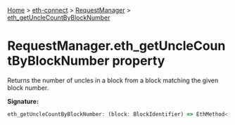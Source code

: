 [Home](./index) &gt; [eth-connect](./eth-connect.md) &gt; [RequestManager](./eth-connect.requestmanager.md) &gt; [eth\_getUncleCountByBlockNumber](./eth-connect.requestmanager.eth_getunclecountbyblocknumber.md)

# RequestManager.eth\_getUncleCountByBlockNumber property

Returns the number of uncles in a block from a block matching the given block number.

**Signature:**
```javascript
eth_getUncleCountByBlockNumber: (block: BlockIdentifier) => EthMethod<'eth_getUncleCountByBlockNumber'>
```
